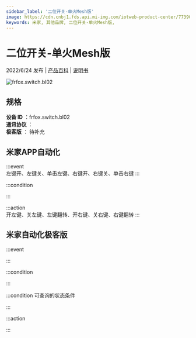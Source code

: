 ```yaml
---
sidebar_label: '二位开关-单火Mesh版'
image: https://cdn.cnbj1.fds.api.mi-img.com/iotweb-product-center/773905bf0d5f41873690c112454550be_1653900624794.png?GalaxyAccessKeyId=AKVGLQWBOVIRQ3XLEW&Expires=9223372036854775807&Signature=HUzZgFWzNUVzSdCExAbqxP40pgo=
keywords: 米家, 其他品牌, 二位开关-单火Mesh版, 
---
```

# 二位开关-单火Mesh版

2022/6/24 发布 | [产品百科](https://home.mi.com/webapp/content/baike/product/index.html?model=frfox.switch.bl02/) | [说明书](https://home.mi.com/views/introduction.html?model=frfox.switch.bl02&region=cn)

![frfox.switch.bl02](https://cdn.cnbj1.fds.api.mi-img.com/iotweb-product-center/773905bf0d5f41873690c112454550be_1653900624794.png?GalaxyAccessKeyId=AKVGLQWBOVIRQ3XLEW&Expires=9223372036854775807&Signature=HUzZgFWzNUVzSdCExAbqxP40pgo=)

## 规格  
> 
**设备 ID** ：frfox.switch.bl02  
**通讯协议** ：  
**极客版**  ： 待补充 


## 米家APP自动化  

:::event  
左键开、左键关、单击左键、右键开、右键关、单击右键
:::

:::condition  

:::

:::action   
开左键、关左键、左键翻转、开右键、关右键、右键翻转
:::

## 米家自动化极客版  

:::event  

:::

:::condition  

:::

:::condition 可查询的状态条件  

:::

:::action  

:::

        

